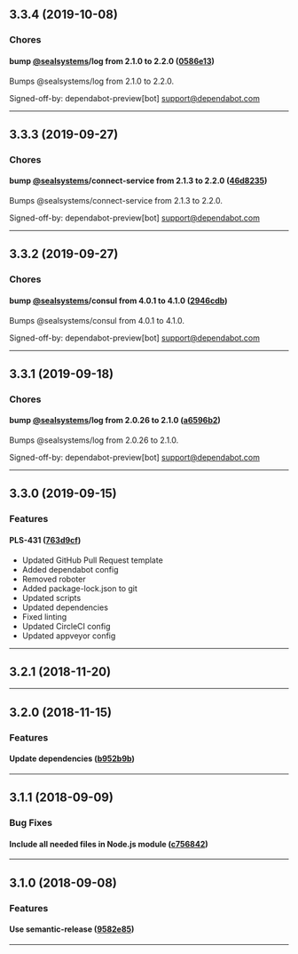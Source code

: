## 3.3.4 (2019-10-08)

### Chores


#### bump [@sealsystems](https://github.com/sealsystems)/log from 2.1.0 to 2.2.0 ([0586e13](https://github.com/sealsystems/node-request-service/commit/0586e13))

Bumps @sealsystems/log from 2.1.0 to 2.2.0.

Signed-off-by: dependabot-preview[bot] <support@dependabot.com>


---

## 3.3.3 (2019-09-27)

### Chores


#### bump [@sealsystems](https://github.com/sealsystems)/connect-service from 2.1.3 to 2.2.0 ([46d8235](https://github.com/sealsystems/node-request-service/commit/46d8235))

Bumps @sealsystems/connect-service from 2.1.3 to 2.2.0.

Signed-off-by: dependabot-preview[bot] <support@dependabot.com>


---

## 3.3.2 (2019-09-27)

### Chores


#### bump [@sealsystems](https://github.com/sealsystems)/consul from 4.0.1 to 4.1.0 ([2946cdb](https://github.com/sealsystems/node-request-service/commit/2946cdb))

Bumps @sealsystems/consul from 4.0.1 to 4.1.0.

Signed-off-by: dependabot-preview[bot] <support@dependabot.com>


---

## 3.3.1 (2019-09-18)

### Chores


#### bump [@sealsystems](https://github.com/sealsystems)/log from 2.0.26 to 2.1.0 ([a6596b2](https://github.com/sealsystems/node-request-service/commit/a6596b2))

Bumps @sealsystems/log from 2.0.26 to 2.1.0.

Signed-off-by: dependabot-preview[bot] <support@dependabot.com>


---

## 3.3.0 (2019-09-15)

### Features


#### PLS-431 ([763d9cf](https://github.com/sealsystems/node-request-service/commit/763d9cf))

- Updated GitHub Pull Request template
 - Added dependabot config
 - Removed roboter
 - Added package-lock.json to git
 - Updated scripts
 - Updated dependencies
 - Fixed linting
 - Updated CircleCI config
 - Updated appveyor config


---

## 3.2.1 (2018-11-20)



---

## 3.2.0 (2018-11-15)

### Features


#### Update dependencies ([b952b9b](https://github.com/sealsystems/node-request-service/commit/b952b9b))



---

## 3.1.1 (2018-09-09)

### Bug Fixes


#### Include all needed files in Node.js module ([c756842](https://github.com/sealsystems/node-request-service/commit/c756842))



---

## 3.1.0 (2018-09-08)

### Features


#### Use semantic-release ([9582e85](https://github.com/sealsystems/node-request-service/commit/9582e85))



---
